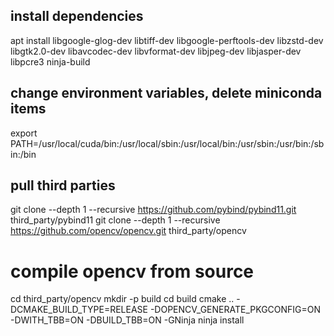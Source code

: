 
## install dependencies
apt install libgoogle-glog-dev libtiff-dev libgoogle-perftools-dev libzstd-dev libgtk2.0-dev libavcodec-dev libvformat-dev libjpeg-dev libjasper-dev libpcre3 ninja-build

## change environment variables, delete miniconda items
export PATH=/usr/local/cuda/bin:/usr/local/sbin:/usr/local/bin:/usr/sbin:/usr/bin:/sbin:/bin

## pull third parties
git clone --depth 1 --recursive https://github.com/pybind/pybind11.git third_party/pybind11
git clone --depth 1 --recursive https://github.com/opencv/opencv.git third_party/opencv

# compile opencv from source
cd third_party/opencv
mkdir -p build
cd build
cmake .. -DCMAKE_BUILD_TYPE=RELEASE -DOPENCV_GENERATE_PKGCONFIG=ON -DWITH_TBB=ON -DBUILD_TBB=ON -GNinja
ninja install
